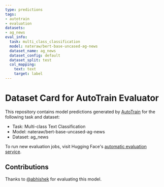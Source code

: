 ```yaml
---
type: predictions
tags:
- autotrain
- evaluation
datasets:
- ag_news
eval_info:
  task: multi_class_classification
  model: nateraw/bert-base-uncased-ag-news
  dataset_name: ag_news
  dataset_config: default
  dataset_split: test
  col_mapping:
    text: text
    target: label
---
```

# Dataset Card for AutoTrain Evaluator

This repository contains model predictions generated by [AutoTrain](https://huggingface.co/autotrain) for the following task and dataset:

* Task: Multi-class Text Classification
* Model: nateraw/bert-base-uncased-ag-news
* Dataset: ag_news

To run new evaluation jobs, visit Hugging Face's [automatic evaluation service](https://huggingface.co/spaces/autoevaluate/model-evaluator).

## Contributions

Thanks to [@abhishek](https://huggingface.co/abhishek) for evaluating this model.